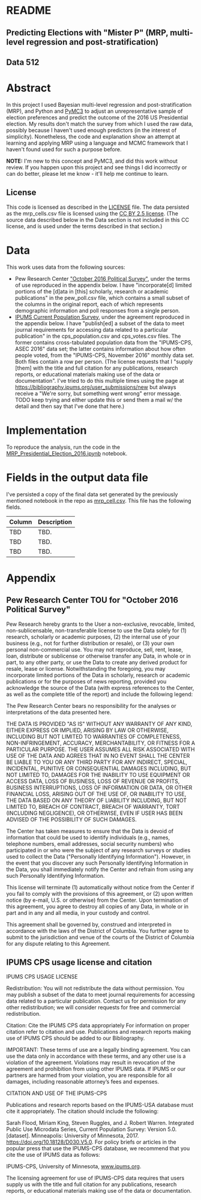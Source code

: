 # README
## Predicting Elections with "Mister P" (MRP, multi-level regression and post-stratification)
## Data 512

# Abstract

In this project I used Bayesian multi-level regression and post-stratification (MRP), and Python and [PyMC3](https://github.com/pymc-devs/pymc3) to adjust an unrepresentative sample of election preferences and predict the outcome of the 2016 US Presidential election. My results don't match the survey from which I used the raw data, possibly because I haven't used enough predictors (in the interest of simplicity). Nonetheless, the code and explanation show an attempt at learning and applying MRP using a language and MCMC framework that I haven't found used for such a purpose before. 

**NOTE:** I'm new to this concept and PyMC3, and did this work without review. If you happen upon this project and see things I did incorrectly or can do better, please let me know - it'll help me continue to learn.

## License

This code is licensed as described in the [LICENSE](LICENSE) file. The data persisted as the mrp_cells.csv file is licensed using the [CC BY 2.5 license](https://creativecommons.org/licenses/by/2.5/). (The source data described below in the Data section is not included in this CC license, and is used under the terms described in that section.)

# Data

This work uses data from the following sources:
- Pew Research Center ["October 2016 Political Survey"](http://www.people-press.org/dataset/october-2016-political-survey), under the terms of use reproduced in the appendix below. I have "incorporate[d] limited portions of the [d]ata in [this] scholarly, research or academic publications" in the pew_poll.csv file, which contains a small subset of the columns in the original report, each of which represents demographic information and poll responses from a single person.
- [IPUMS Current Population Survey](https://cps.ipums.org/cps/), under the agreement reproduced in the appendix below. I have "publish[ed] a subset of the data to meet journal requirements for accessing data related to a particular publication" in the cps_population.csv and cps_votes.csv files. The former contains cross-tabulated population data from the "IPUMS-CPS, ASEC 2016" data set; the latter contains information about how often people voted, from the "IPUMS-CPS, November 2016" monthly data set. Both files contain a row per person. (The license requests that I "supply [them] with the title and full citation for any publications, research reports, or educational materials making use of the data or documentation". I've tried to do this multiple times using the page at https://bibliography.ipums.org/user_submissions/new but always receive a "We're sorry, but something went wrong" error message. TODO keep trying and either update this or send them a mail w/ the detail and then say that I've done that here.)

# Implementation

To reproduce the analysis, run the code in the [MRP_Presidential_Election_2016.ipynb](MRP_Presidential_Election_2016.ipynb) notebook.


# Fields in the output data file

I've persisted a copy of the final data set generated by the previously mentioned notebook in the repo as [mrp_cell.csv](mrp_cell.csv). This file has the following fields.

| Column      	      	  | Description |
| ----------------------- | ----------- |
| TBD     | TBD. |
| TBD     | TBD. |
| TBD     | TBD. |


# Appendix

## Pew Research Center TOU for "October 2016 Political Survey"

Pew Research hereby grants to the User a non-exclusive, revocable, limited, non-sublicensable, non-transferable license to use the Data solely for (1) research, scholarly or academic purposes, (2) the internal use of your business (e.g., not for further distribution or resale), or (3) your own personal non-commercial use. You may not reproduce, sell, rent, lease, loan, distribute or sublicense or otherwise transfer any Data, in whole or in part, to any other party, or use the Data to create any derived product for resale, lease or license.  Notwithstanding the foregoing, you may incorporate limited portions of the Data in scholarly, research or academic publications or for the purposes of news reporting, provided you acknowledge the source of the Data (with express references to the Center, as well as the complete title of the report) and include the following legend:
 
The Pew Research Center bears no responsibility for the analyses or interpretations of the data presented here.
 
THE DATA IS PROVIDED "AS IS" WITHOUT ANY WARRANTY OF ANY KIND, EITHER EXPRESS OR IMPLIED, ARISING BY LAW OR OTHERWISE, INCLUDING BUT NOT LIMITED TO WARRANTIES OF COMPLETENESS,  NON-INFRINGEMENT, ACCURACY, MERCHANTABILITY, OR FITNESS FOR A PARTICULAR PURPOSE.  THE USER ASSUMES ALL RISK ASSOCIATED WITH USE OF THE DATA AND AGREES THAT IN NO EVENT SHALL THE CENTER BE LIABLE TO YOU OR ANY THIRD PARTY FOR ANY INDIRECT, SPECIAL, INCIDENTAL, PUNITIVE OR CONSEQUENTIAL DAMAGES INCLUDING, BUT NOT LIMITED TO, DAMAGES FOR THE INABILITY TO USE EQUIPMENT OR ACCESS DATA, LOSS OF BUSINESS, LOSS OF REVENUE OR PROFITS, BUSINESS INTERRUPTIONS, LOSS OF INFORMATION OR DATA, OR OTHER FINANCIAL LOSS, ARISING OUT OF THE USE OF, OR INABILITY TO USE, THE DATA BASED ON ANY THEORY OF LIABILITY INCLUDING, BUT NOT LIMITED TO, BREACH OF CONTRACT, BREACH OF WARRANTY, TORT (INCLUDING NEGLIGENCE), OR OTHERWISE, EVEN IF USER HAS BEEN ADVISED OF THE POSSIBILITY OF SUCH DAMAGES.
  
The Center has taken measures to ensure that the Data is devoid of information that could be used to identify individuals (e.g., names, telephone numbers, email addresses, social security numbers) who participated in or who were the subject of any research surveys or studies used to collect the Data ("Personally Identifying Information").  However, in the event that you discover any such Personally Identifying Information in the Data, you shall immediately notify the Center and refrain from using any such Personally Identifying Information.
 
This license will terminate (1) automatically without notice from the Center if you fail to comply with the provisions of this agreement, or (2) upon written notice (by e-mail, U.S. or otherwise) from the Center.  Upon termination of this agreement, you agree to destroy all copies of any Data, in whole or in part and in any and all media, in your custody and control. 
 
This agreement shall be governed by, construed and interpreted in accordance with the laws of the District of Columbia. You further agree to submit to the jurisdiction and venue of the courts of the District of Columbia for any dispute relating to this Agreement.

## IPUMS CPS usage license and citation

IPUMS CPS USAGE LICENSE

Redistribution: You will not redistribute the data without permission.
You may publish a subset of the data to meet journal requirements for accessing data related to a particular publication. Contact us for permission for any other redistribution; we will consider requests for free and commercial redistribution.

Citation: Cite the IPUMS CPS data appropriately
For information on proper citation refer to citation and use. Publications and research reports making use of IPUMS CPS should be added to our Bibliography.

IMPORTANT: These terms of use are a legally binding agreement. You can use the data only in accordance with these terms, and any other use is a violation of the agreement. Violations may result in revocation of the agreement and prohibition from using other IPUMS data. If IPUMS or our partners are harmed from your violation, you are responsible for all damages, including reasonable attorney’s fees and expenses.


CITATION AND USE OF THE IPUMS-CPS

Publications and research reports based on the IPUMS-USA database must cite it appropriately. The citation should include the following:

Sarah Flood, Miriam King, Steven Ruggles, and J. Robert Warren. Integrated Public Use Microdata Series, Current Population Survey: Version 5.0. [dataset]. Minneapolis: University of Minnesota, 2017. https://doi.org/10.18128/D030.V5.0.
For policy briefs or articles in the popular press that use the IPUMS-CPS database, we recommend that you cite the use of IPUMS data as follows:

IPUMS-CPS, University of Minnesota, www.ipums.org.

The licensing agreement for use of IPUMS-CPS data requires that users supply us with the title and full citation for any publications, research reports, or educational materials making use of the data or documentation.




